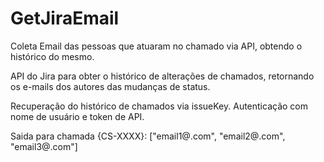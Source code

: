 ﻿# GetJiraEmail

Coleta Email das pessoas que atuaram no chamado via API, obtendo o histórico do mesmo.

API do Jira para obter o histórico de alterações de chamados, retornando os e-mails dos autores das mudanças de status.

Recuperação do histórico de chamados via issueKey.
Autenticação com nome de usuário e token de API.

Saida para chamada {CS-XXXX}:
["email1@.com", "email2@.com", "email3@.com"]

